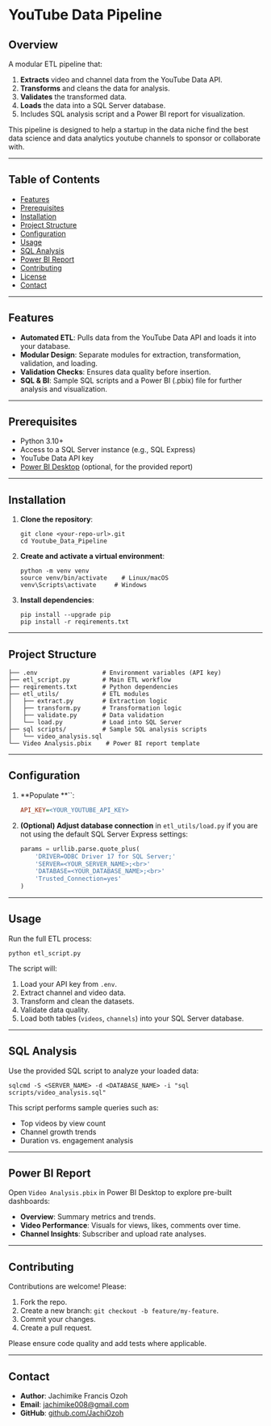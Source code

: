 # YouTube Data Pipeline

## Overview

A modular ETL pipeline that:

1. **Extracts** video and channel data from the YouTube Data API.
2. **Transforms** and cleans the data for analysis.
3. **Validates** the transformed data.
4. **Loads** the data into a SQL Server database.
5. Includes SQL analysis script and a Power BI report for visualization.

This pipeline is designed to help a startup in the data niche find the best data science and data analytics youtube channels to sponsor or collaborate with.

---

## Table of Contents

- [Features](#features)
- [Prerequisites](#prerequisites)
- [Installation](#installation)
- [Project Structure](#project-structure)
- [Configuration](#configuration)
- [Usage](#usage)
- [SQL Analysis](#sql-analysis)
- [Power BI Report](#power-bi-report)
- [Contributing](#contributing)
- [License](#license)
- [Contact](#contact)

---

## Features

- **Automated ETL**: Pulls data from the YouTube Data API and loads it into your database.
- **Modular Design**: Separate modules for extraction, transformation, validation, and loading.
- **Validation Checks**: Ensures data quality before insertion.
- **SQL & BI**: Sample SQL scripts and a Power BI (.pbix) file for further analysis and visualization.

---

## Prerequisites

- Python 3.10+
- Access to a SQL Server instance (e.g., SQL Express)
- YouTube Data API key
- [Power BI Desktop](https://powerbi.microsoft.com/) (optional, for the provided report)

---

## Installation

1. **Clone the repository**:

   ```power shell
   git clone <your-repo-url>.git
   cd Youtube_Data_Pipeline
   ```

2. **Create and activate a virtual environment**:

   ```power shell
   python -m venv venv
   source venv/bin/activate    # Linux/macOS
   venv\Scripts\activate     # Windows
   ```

3. **Install dependencies**:

   ```power shell
   pip install --upgrade pip
   pip install -r reqirements.txt
   ```

---

## Project Structure

```text
├── .env                  # Environment variables (API key)
├── etl_script.py         # Main ETL workflow
├── reqirements.txt       # Python dependencies
├── etl_utils/            # ETL modules
│   ├── extract.py        # Extraction logic
│   ├── transform.py      # Transformation logic
│   ├── validate.py       # Data validation
│   └── load.py           # Load into SQL Server
├── sql scripts/          # Sample SQL analysis scripts
│   └── video_analysis.sql
└── Video Analysis.pbix    # Power BI report template
```

---

## Configuration

1. **Populate **``:

   ```ini
   API_KEY=<YOUR_YOUTUBE_API_KEY>
   ```

2. **(Optional) Adjust database connection** in `etl_utils/load.py` if you are not using the default SQL Server Express settings:

   ```python
   params = urllib.parse.quote_plus(
       'DRIVER=ODBC Driver 17 for SQL Server;'
       'SERVER=<YOUR_SERVER_NAME>;<br>'
       'DATABASE=<YOUR_DATABASE_NAME>;<br>'
       'Trusted_Connection=yes'
   )
   ```

---

## Usage

Run the full ETL process:

```power shell
python etl_script.py
```

The script will:

1. Load your API key from `.env`.
2. Extract channel and video data.
3. Transform and clean the datasets.
4. Validate data quality.
5. Load both tables (`videos`, `channels`) into your SQL Server database.

---

## SQL Analysis

Use the provided SQL script to analyze your loaded data:

```power shell
sqlcmd -S <SERVER_NAME> -d <DATABASE_NAME> -i "sql scripts/video_analysis.sql"
```

This script performs sample queries such as:

- Top videos by view count
- Channel growth trends
- Duration vs. engagement analysis

---

## Power BI Report

Open `Video Analysis.pbix` in Power BI Desktop to explore pre-built dashboards:

- **Overview**: Summary metrics and trends.
- **Video Performance**: Visuals for views, likes, comments over time.
- **Channel Insights**: Subscriber and upload rate analyses.

---

## Contributing

Contributions are welcome! Please:

1. Fork the repo.
2. Create a new branch: `git checkout -b feature/my-feature`.
3. Commit your changes.
4. Create a pull request.

Please ensure code quality and add tests where applicable.

---

## Contact

- **Author**: Jachimike Francis Ozoh
- **Email**: [jachimike008@gmail.com](mailto\:jachimike008@gmail.com)
- **GitHub**: [github.com/JachiOzoh](https://github.com/JachiOzoh)